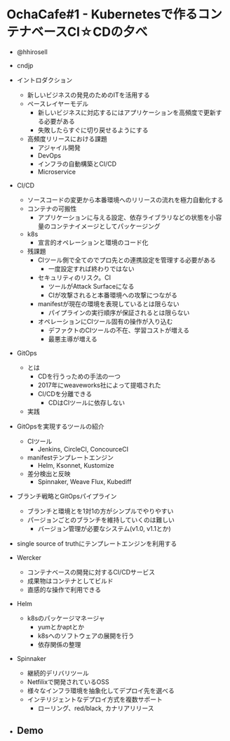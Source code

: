 # OchaCafe#1 - Kubernetesで作るコンテナベースCI☆CDの夕べ

- @hhirosell
- cndjp
- イントロダクション
  - 新しいビジネスの発見のためのITを活用する
  - ペースレイヤーモデル
    - 新しいビジネスに対応するにはアプリケーションを高頻度で更新する必要がある
    - 失敗したらすぐに切り戻せるようにする
  - 高頻度リリースにおける課題
    - アジャイル開発
    - DevOps
    - インフラの自動構築とCI/CD
    - Microservice
- CI/CD
  - ソースコードの変更から本番環境へのリリースの流れを極力自動化する
  - コンテナの可搬性
    - アプリケーションに与える設定、依存ライブラリなどの状態を小容量のコンテナイメージとしてパッケージング
  - k8s
    - 宣言的オペレーションと環境のコード化
  - 残課題
    - CIツール側で全てのでプロ先との連携設定を管理する必要がある
      - 一度設定すれば終わりではない
    - セキュリティのリスク。CI
      - ツールがAttack Surfaceになる
      - CIが攻撃されると本番環境への攻撃につながる
    - manifestが現在の環境を表現しているとは限らない
      - パイプラインの実行順序が保証されるとは限らない
    - オペレーションにCIツール固有の操作が入り込む
      - デファクトのCIツールの不在、学習コストが増える
      - 最悪主導が増える
- GitOps
  - とは
    - CDを行うっための手法の一つ
    - 2017年にweaveworks社によって提唱された
    - CI/CDを分離できる
      - CDはCIツールに依存しない
  - 実践

- GitOpsを実現するツールの紹介
  - CIツール
    - Jenkins, CircleCI, ConcourceCI
  - manifestテンプレートエンジン
    - Helm, Ksonnet, Kustomize
  - 差分検出と反映
    - Spinnaker, Weave Flux, Kubediff
- ブランチ戦略とGitOpsパイプライン
  - ブランチと環境とを1対1の方がシンプルでやりやすい
  - パージョンごとのブランチを維持していくのは難しい
    - バージョン管理が必要なシステム(v1.0, v1.1とか)
- single source of truthにテンプレートエンジンを利用する

- Wercker
  - コンテナベースの開発に対するCI/CDサービス
  - 成果物はコンテナとしてビルド
  - 直感的な操作で利用できる
- Helm
  - k8sのパッケージマネージャ
    - yumとかaptとか
    - k8sへのソフトウェアの展開を行う
    - 依存関係の整理
- Spinnaker
  - 継続的デリバリツール
  - Netfilixで開発されているOSS
  - 様々なインフラ環境を抽象化してデプロイ先を選べる
  - インテリジェントなデプロイ方式を複数サポート
    - ローリング、red/black, カナリアリリース

- Demo
  - 